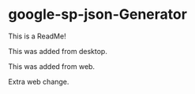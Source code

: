 # google-sp-json-Generator

This is a ReadMe!
 
This was added from desktop.

This was added from web.

Extra web change.
